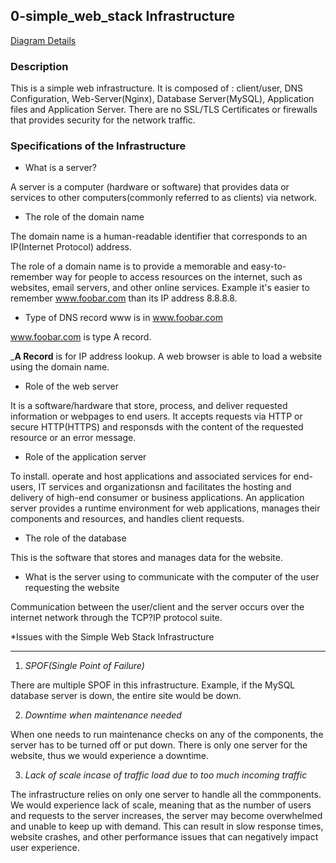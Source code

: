 ## 0-simple_web_stack Infrastructure

[Diagram Details](https://github.com/bjeptum/alx-system_engineering-devops/blob/master/0x09-web_infrastructure_design/0-simple_web_stack_.png)

### **Description**

This is a simple web infrastructure. It is composed of : client/user, DNS Configuration, Web-Server(Nginx), Database Server(MySQL), Application files and Application Server.
There are no SSL/TLS Certificates or firewalls that provides security for the network traffic.

### **Specifications of the Infrastructure**

- What is a server?

A server is a computer (hardware or software) that provides data or services to other computers(commonly referred to as clients) via network.

- The role of the domain name

The domain name is a human-readable identifier that corresponds to an IP(Internet Protocol)  address.

The role of a domain name is to provide a memorable and easy-to-remember way for people to access resources on the internet, such as websites, email servers, and other online services.
Example it's easier to remember www.foobar.com than its IP address 8.8.8.8.

- Type of DNS record www is in www.foobar.com

www.foobar.com is type A record.


_**A Record** is for IP address lookup. A web browser is able to load a website using the domain name.

 - Role of the web server
 
It is a software/hardware that store, process, and deliver requested information or webpages to end users.
It accepts requests via HTTP or secure HTTP(HTTPS) and responsds with the content of the requested resource or an error message.

- Role of the application server

To install. operate and host applications and associated services for end-users, IT services and organizationsn and facilitates the hosting and delivery of high-end consumer or business applications.
An application server provides a runtime environment for web applications, manages their components and resources, and handles client requests.

- The role of the database

 This is the software that stores and manages data for the website.

- What is the server using to communicate with the computer of the user requesting the website

Communication between the user/client and the server occurs over the internet network through the TCP?IP protocol suite.


*Issues with the Simple Web Stack Infrastructure
_______________________________________________________________________________________________

1) *SPOF(Single Point of Failure)*

There are multiple SPOF in this infrastructure. Example, if the MySQL database server is down, the entire site would be down.

2) *Downtime when maintenance needed*

When one needs to run maintenance checks on any of the components, the server has to be turned off or put down. There is only one server for the website, thus we would experience a downtime.

3) *Lack of scale incase of traffic load due to too much incoming traffic*

The infrastructure relies on only one server to handle all the commponents. 
We would experience lack of scale, meaning that as the number of users and requests to the server increases, the server may become overwhelmed and unable to keep up with demand.
This can result in slow response times, website crashes, and other performance issues that can negatively impact user experience.

